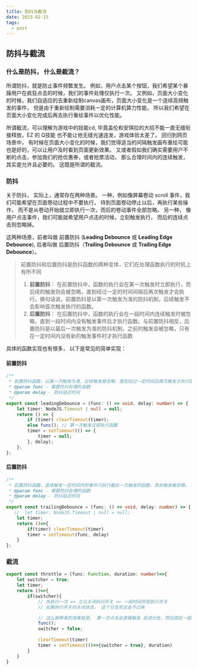 ```yaml
---
title: 防抖与截流
date: 2023-02-15
tags:
  - post
---
```


## 防抖与截流

### 什么是防抖， 什么是截流？

所谓防抖，就是防止事件频繁发生。 例如，用户点击某个按钮，我们希望某个暴躁用户在疯狂点击的时候，我们的事件处理仅执行一次。 又例如，页面大小变化的时候，我们自适应的去重新绘制canvas画布，页面大小变化是一个连续高频触发的事件， 但是由于重新绘制需要消耗一定的计算机算力性能， 所以我们希望在页面大小变化完成后再去执行重绘事件以优化性能。 

所谓截流，可以理解为游戏中的技能cd,  毕竟盖伦和安琪拉的大招不能一直无缝衔接释放，EZ 的 Q技能 也不能让他无缝光速连发，游戏体验太差了。  回归到网页场景中， 有时候在页面大小变化的时候，我们觉得适当的间隔触发画布重绘可能也是好的，可以让用户及时看到页面更新效果。 又或者假如我们确实需要用户不断的点击，参加我们的抢优惠券，或者抢票活动， 那么合理时间内的连续触发，其实是允许且必要的。 这既是所谓的截流。 



### 防抖

关于防抖， 实际上，通常存在两种场景。 一种，例如像屏幕卷动 scroll 事件，我们可能希望在页面卷动过程中不要执行， 待到页面卷动停止以后，再执行某些操作， 而不是从卷动开始就立即执行一次，而后的卷动事件全部忽略。 另一种， 像用户点击事件，我们可能就希望用户点击的时候，立刻触发执行， 而后的连续点击则忽略掉。 

这两种场景，前者叫做 前置防抖 (**Leading Debounce** 或 **Leading Edge Debounce**), 后者叫做 后置防抖（**Trailing Debounce** 或 **Trailing Edge Debounce**）。

> 前置防抖和后置防抖是防抖函数的两种变体，它们在处理函数执行的时机上有所不同
>
> 1. **前置防抖**： 在前置防抖中，函数的执行会在第一次触发时立即执行，而后续的触发则会被忽略，直到经过一定的时间间隔后再次触发才会执行。换句话说，前置防抖是以第一次触发为准的防抖机制，后续触发不会影响首次触发执行的函数。
> 2. **后置防抖**： 在后置防抖中，函数的执行会在一段时间内连续触发时被忽略，直到一段时间内没有触发事件后才执行函数。与前置防抖相反，后置防抖是以最后一次触发为准的防抖机制，之前的触发会被忽略，只有在一定时间内没有新的触发事件时才执行函数

具体的函数实现也有很多， 以下是常见的简单实现：



#### 前置防抖

```ts
/**
 * 前置防抖函数，以第一次触发为准，后续触发被忽略，直到经过一定时间后再次触发才执行函数。
 * @param func - 需要防抖处理的函数
 * @param delay - 防抖延迟时间
 */
export const leadingDebounce = (func: () => void, delay: number) => {
    let timer: NodeJS.Timeout | null = null;
    return () => {
        if (timer) clearTimeout(timer);
        else func(); // 第一次触发立即执行函数
        timer = setTimeout(() => {
            timer = null;
        }, delay);
    };
};
```



#### 后置防抖

```ts
/**
 * 后置防抖函数，连续触发一定时间内的事件只执行最后一次触发的函数，其余触发被忽略。
 * @param func - 需要防抖处理的函数
 * @param delay - 防抖延迟时间
 */
export const trailingDebounce = (func: () => void, delay: number) => {
   //  let timer: NodeJS.Timeout | null = null;
    let timer;
    return ()=>{
        if(timer) clearTimeout(timer)
        timer = setTimeout(func, delay)
    }
};
```



### 截流

```ts
export const throttle = (func: Function, duration: number)=>{
    let switcher = true;
    let timer;
    return ()=>{
        if(switcher){
            // 先执行一次 => 立马关闭执行开关 => 一段时间开启执行开关
            // 如果执行开关时关闭状态， 这个分支完全走不过来

            // 这么做带来的效果就是， 第一次点击会直接触发 走进分支，然后固定一段时间后，延迟开关得以开启， 从而下一次合法时刻，函数会再次触发
            func();
            switcher = false;
            
            clearTimeout(timer)
            timer = setTimeout(()=>{switcher = true}, duration)
        }
    }
}
```

